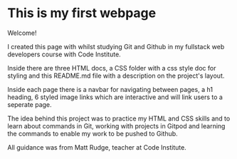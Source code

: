 # This is my first webpage

Welcome!

I created this page with whilst studying Git and Github in my fullstack web developers course with Code Institute.

Inside there are three HTML docs, a CSS folder with a css style doc for styling and this README.md file with a description on the project's layout.

Inside each page there is a navbar for navigating between pages, a h1 heading, 6 styled image links which are interactive and will link users to a seperate page.

The idea behind this project was to practice my HTML and CSS skills and to learn about commands in Git, working with projects in Gitpod and learning the commands to enable my work to be pushed to Github.

All guidance was from Matt Rudge, teacher at Code Institute.